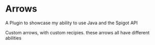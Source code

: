 # Arrows

A Plugin to showcase my ability to use Java and the Spigot API

Custom arrows, with custom recipies. 
these arrows all have different abilities
